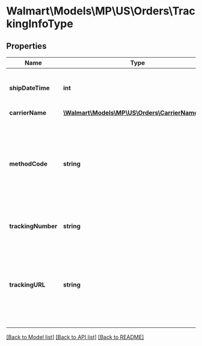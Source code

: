 # Walmart\Models\MP\US\Orders\TrackingInfoType

## Properties

Name | Type | Description | Notes
------------ | ------------- | ------------- | -------------
**shipDateTime** | **int** | The date the package was shipped |
**carrierName** | [**\Walmart\Models\MP\US\Orders\CarrierNameType**](CarrierNameType.md) |  |
**methodCode** | **string** | The shipping method. Can be one of the following: Standard, Express, OneDay, WhiteGlove, Value or Freight |
**trackingNumber** | **string** | The shipment tracking number |
**trackingURL** | **string** | The URL for tracking the shipment. This parameter is mandatory if the otherCarrier parameter is used | [optional]


[[Back to Model list]](./) [[Back to API list]](../../../../../README.md#supported-apis) [[Back to README]](../../../../../README.md)
